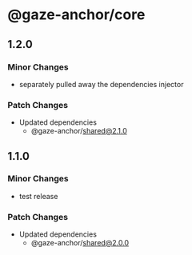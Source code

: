 # @gaze-anchor/core

## 1.2.0

### Minor Changes

- separately pulled away the dependencies injector

### Patch Changes

- Updated dependencies
  - @gaze-anchor/shared@2.1.0

## 1.1.0

### Minor Changes

- test release

### Patch Changes

- Updated dependencies
  - @gaze-anchor/shared@2.0.0
